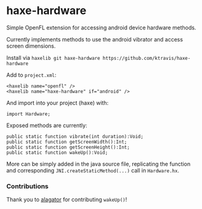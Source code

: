 haxe-hardware
=============

Simple OpenFL extension for accessing android device hardware methods.

Currently implements methods to use the android vibrator and access screen
dimensions.

Install via `haxelib git haxe-hardware https://github.com/ktravis/haxe-hardware`

Add to `project.xml`:

    <haxelib name="openfl" />
    <haxelib name="haxe-hardware" if="android" />

And import into your project (haxe) with:
  
    import Hardware;

Exposed methods are currently:

    public static function vibrate(int duration):Void;
    public static function getScreenWidth():Int;
    public static function getScreenHeight():Int;
    public static function wakeUp():Void;

More can be simply added in the java source file, replicating the function and
corresponding `JNI.createStaticMethod(...)` call in `Hardware.hx`.
  
### Contributions

Thank you to [alagator](https://github.com/alagatar) for contributing `wakeUp()`!
